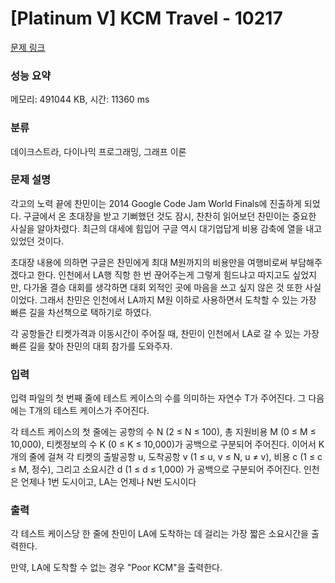 # [Platinum V] KCM Travel - 10217 

[문제 링크](https://www.acmicpc.net/problem/10217) 

### 성능 요약

메모리: 491044 KB, 시간: 11360 ms

### 분류

데이크스트라, 다이나믹 프로그래밍, 그래프 이론

### 문제 설명

<p>각고의 노력 끝에 찬민이는 2014 Google Code Jam World Finals에 진출하게 되었다. 구글에서 온 초대장을 받고 기뻐했던 것도 잠시, 찬찬히 읽어보던 찬민이는 중요한 사실을 알아차렸다. 최근의 대세에 힘입어 구글 역시 대기업답게 비용 감축에 열을 내고 있었던 것이다.</p>

<p>초대장 내용에 의하면 구글은 찬민에게 최대 M원까지의 비용만을 여행비로써 부담해주겠다고 한다. 인천에서 LA행 직항 한 번 끊어주는게 그렇게 힘드냐고 따지고도 싶었지만, 다가올 결승 대회를 생각하면 대회 외적인 곳에 마음을 쓰고 싶지 않은 것 또한 사실이었다. 그래서 찬민은 인천에서 LA까지 M원 이하로 사용하면서 도착할 수 있는 가장 빠른 길을 차선책으로 택하기로 하였다.</p>

<p>각 공항들간 티켓가격과 이동시간이 주어질 때, 찬민이 인천에서 LA로 갈 수 있는 가장 빠른 길을 찾아 찬민의 대회 참가를 도와주자.</p>

### 입력 

 <p>입력 파일의 첫 번째 줄에 테스트 케이스의 수를 의미하는 자연수 T가 주어진다. 그 다음에는 T개의 테스트 케이스가 주어진다.</p>

<p>각 테스트 케이스의 첫 줄에는 공항의 수 N (2 ≤ N ≤ 100), 총 지원비용 M (0 ≤ M ≤ 10,000), 티켓정보의 수 K (0 ≤ K ≤ 10,000)가 공백으로 구분되어 주어진다. 이어서 K개의 줄에 걸쳐 각 티켓의 출발공항 u, 도착공항 v (1 ≤ u, v ≤ N, u ≠ v), 비용 c (1 ≤ c ≤ M, 정수), 그리고 소요시간 d (1 ≤ d ≤ 1,000) 가 공백으로 구분되어 주어진다. 인천은 언제나 1번 도시이고, LA는 언제나 N번 도시이다</p>

### 출력 

 <p>각 테스트 케이스당 한 줄에 찬민이 LA에 도착하는 데 걸리는 가장 짧은 소요시간을 출력한다.</p>

<p>만약, LA에 도착할 수 없는 경우 "Poor KCM"을 출력한다.</p>

